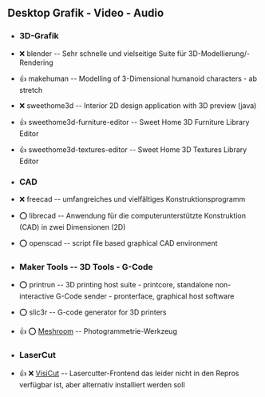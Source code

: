 ##  Desktop Grafik - Video - Audio

- ###  3D-Grafik

- :x:  blender  --	Sehr schnelle und vielseitige Suite für 3D-Modellierung/-Rendering
- :+1:  makehuman  --	Modelling of 3-Dimensional humanoid characters - ab stretch
- :x:  sweethome3d  --	Interior 2D design application with 3D preview (java)
- :+1:  sweethome3d-furniture-editor  -- Sweet Home 3D Furniture Library Editor
- :+1:  sweethome3d-textures-editor  --  Sweet Home 3D Textures Library Editor

- ###  CAD

- :x:  freecad  -- umfangreiches und vielfältiges Konstruktionsprogramm
- :o:  librecad  -- 	Anwendung für die computerunterstützte Konstruktion (CAD) in zwei Dimensionen (2D)
- :o:  openscad  --	script file based graphical CAD environment


- ###  Maker Tools  -- 3D Tools - G-Code

- :o:  printrun  -- 3D printing host suite - printcore, standalone non-interactive G-Code sender - pronterface, graphical host software
- :o:  slic3r  -- G-code generator for 3D printers
- :+1: :o:  [Meshroom](https://github.com/alicevision/meshroom/releases/download/v2018.1.0/Meshroom-2018.1.0-linux.tar.gz)  -- Photogrammetrie-Werkzeug

- ###  LaserCut

[//]: # ( http://download.visicut.org/master )
- :+1: :x:  [VisiCut](https://download.visicut.org/files/master/Debian-Ubuntu-Mint/visicut_1.8-92-gc695e590-1_all.deb)  -- Lasercutter-Frontend das leider nicht in den Repros verfügbar ist, aber alternativ installiert werden soll
